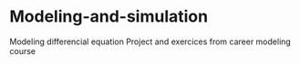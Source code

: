 # Modeling-and-simulation
Modeling differencial equation 
Project and exercices from career modeling course
